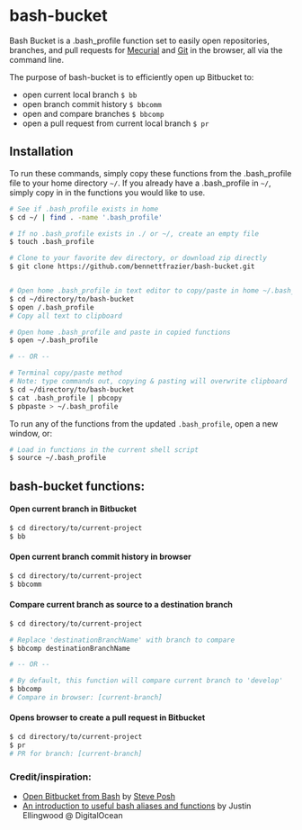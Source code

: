 # bash-bucket
Bash Bucket is a .bash_profile function set to easily open repositories, branches, and pull requests for [Mecurial](https://www.mercurial-scm.org/) and [Git](https://git-scm.com/) in the browser, all via the command line.

The purpose of bash-bucket is to efficiently open up Bitbucket to:
- open current local branch `$ bb`
- open branch commit history `$ bbcomm`
- open and compare branches `$ bbcomp`
- open a pull request from current local branch `$ pr`


## Installation

To run these commands, simply copy these functions from the .bash_profile file to your home directory `~/`. If you already have a .bash_profile in `~/`, simply copy in in the functions you would like to use.

```sh
# See if .bash_profile exists in home
$ cd ~/ | find . -name '.bash_profile'

# If no .bash_profile exists in ./ or ~/, create an empty file
$ touch .bash_profile

# Clone to your favorite dev directory, or download zip directly
$ git clone https://github.com/bennettfrazier/bash-bucket.git


# Open home .bash_profile in text editor to copy/paste in home ~/.bash_profile
$ cd ~/directory/to/bash-bucket
$ open /.bash_profile
# Copy all text to clipboard

# Open home .bash_profile and paste in copied functions
$ open ~/.bash_profile

# -- OR --

# Terminal copy/paste method
# Note: type commands out, copying & pasting will overwrite clipboard
$ cd ~/directory/to/bash-bucket
$ cat .bash_profile | pbcopy
$ pbpaste > ~/.bash_profile
```

To run any of the functions from the updated `.bash_profile`, open a new window, or:
```sh
# Load in functions in the current shell script
$ source ~/.bash_profile
```


## bash-bucket functions:
#### Open current branch in Bitbucket
``` sh
$ cd directory/to/current-project
$ bb
```

#### Open current branch commit history in browser
``` sh
$ cd directory/to/current-project
$ bbcomm
```

#### Compare current branch as source to a destination branch
``` sh
$ cd directory/to/current-project

# Replace 'destinationBranchName' with branch to compare
$ bbcomp destinationBranchName

# -- OR --

# By default, this function will compare current branch to 'develop'
$ bbcomp
# Compare in browser: [current-branch]
```

#### Opens browser to create a pull request in Bitbucket
``` sh
$ cd directory/to/current-project
$ pr
# PR for branch: [current-branch]
```


### Credit/inspiration:
- [Open Bitbucket from Bash](http://hgtip.com/tips/advanced/2009-10-08-open-Bitbucket-from-bash/) by [Steve Posh](http://stevelosh.com/)
- [An introduction to useful bash aliases and functions](https://www.digitalocean.com/community/tutorials/an-introduction-to-useful-bash-aliases-and-functions) by Justin Ellingwood @ DigitalOcean
